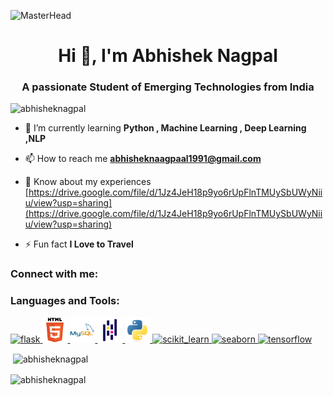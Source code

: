 ![MasterHead](https://www.insight.com/en_US/content-and-resources/2019/02132019-considering-machine-learning/jcr:content/top-container-width/column_layout_458368662/-column-1/insight_image_898708280.img.jpg/1571246202522.jpg)

<h1 align="center">Hi 👋, I'm Abhishek Nagpal</h1>
<h3 align="center">A passionate Student of Emerging Technologies from India</h3>


<p align="left"> <img src="https://komarev.com/ghpvc/?username=abhisheknagpal&label=Profile%20views&color=0e75b6&style=flat" alt="abhisheknagpal" /> </p>

- 🌱 I’m currently learning **Python , Machine Learning , Deep Learning ,NLP**

- 📫 How to reach me **abhisheknaagpaal1991@gmail.com**

- 📄 Know about my experiences [https://drive.google.com/file/d/1Jz4JeH18p9yo6rUpFlnTMUySbUWyNiiu/view?usp=sharing](https://drive.google.com/file/d/1Jz4JeH18p9yo6rUpFlnTMUySbUWyNiiu/view?usp=sharing)

- ⚡ Fun fact **I Love to Travel**

<h3 align="left">Connect with me:</h3>
<p align="left">

</p>

<h3 align="left">Languages and Tools:</h3>
<p align="left"> <a href="https://flask.palletsprojects.com/" target="_blank" rel="noreferrer"> <img src="https://www.vectorlogo.zone/logos/pocoo_flask/pocoo_flask-icon.svg" alt="flask" width="40" height="40"/> </a> <a href="https://www.w3.org/html/" target="_blank" rel="noreferrer"> <img src="https://raw.githubusercontent.com/devicons/devicon/master/icons/html5/html5-original-wordmark.svg" alt="html5" width="40" height="40"/> </a> <a href="https://www.mysql.com/" target="_blank" rel="noreferrer"> <img src="https://raw.githubusercontent.com/devicons/devicon/master/icons/mysql/mysql-original-wordmark.svg" alt="mysql" width="40" height="40"/> </a> <a href="https://pandas.pydata.org/" target="_blank" rel="noreferrer"> <img src="https://raw.githubusercontent.com/devicons/devicon/2ae2a900d2f041da66e950e4d48052658d850630/icons/pandas/pandas-original.svg" alt="pandas" width="40" height="40"/> </a> <a href="https://www.python.org" target="_blank" rel="noreferrer"> <img src="https://raw.githubusercontent.com/devicons/devicon/master/icons/python/python-original.svg" alt="python" width="40" height="40"/> </a> <a href="https://scikit-learn.org/" target="_blank" rel="noreferrer"> <img src="https://upload.wikimedia.org/wikipedia/commons/0/05/Scikit_learn_logo_small.svg" alt="scikit_learn" width="40" height="40"/> </a> <a href="https://seaborn.pydata.org/" target="_blank" rel="noreferrer"> <img src="https://seaborn.pydata.org/_images/logo-mark-lightbg.svg" alt="seaborn" width="40" height="40"/> </a> <a href="https://www.tensorflow.org" target="_blank" rel="noreferrer"> <img src="https://www.vectorlogo.zone/logos/tensorflow/tensorflow-icon.svg" alt="tensorflow" width="40" height="40"/> </a> </p>

<p>&nbsp;<img align="center" src="https://github-readme-stats.vercel.app/api?username=abhisheknagpal&show_icons=true&locale=en" alt="abhisheknagpal" /></p>

<p><img align="center" src="https://github-readme-streak-stats.herokuapp.com/?user=abhisheknagpal&" alt="abhisheknagpal" /></p>

